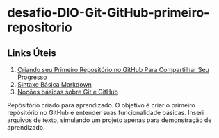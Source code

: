 # desafio-DIO-Git-GitHub-primeiro-repositorio

## Links Úteis 

1. [Criando seu Primeiro Repositório no GitHub Para Compartilhar Seu Progresso](https://web.dio.me/lab/criando-seu-primeiro-repositorio-no-github-para-compartilhar-seu-progresso/learning/d5854276-7461-4b80-96e3-e8b6f9b21eeb)
2. [Sintaxe Básica Markdown](https://www.markdownguide.org/basic-syntax)
3. [Noções básicas sobre Git e GitHub](https://ichi.pro/pt/nocoes-basicas-sobre-git-e-github-164616059573820)



Repósitório criado para aprendizado. O objetivo é criar o primeiro repósitório no GitHub e entender suas funcionalidade básicas. Inseri arquivos de texto, simulando um projeto apenas para demonstração de aprendizado. 
